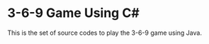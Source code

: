 3-6-9 Game Using C#
===================
This is the set of source codes to play the 3-6-9 game using Java.
